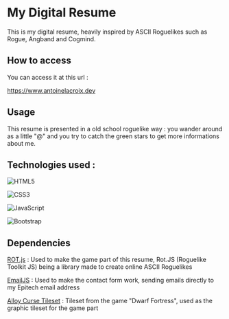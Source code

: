 # My Digital Resume

This is my digital resume, heavily inspired by ASCII Roguelikes such as Rogue, Angband and Cogmind.

## How to access

You can access it at this url :

https://www.antoinelacroix.dev

## Usage

This resume is presented in a old school roguelike way : you wander around as a little "@" and you try to catch the green stars to get more informations about me.

## Technologies used :

![HTML5](https://img.shields.io/badge/html5-%23E34F26.svg?style=for-the-badge&logo=html5&logoColor=white)

![CSS3](https://img.shields.io/badge/css3-%231572B6.svg?style=for-the-badge&logo=css3&logoColor=white)

![JavaScript](https://img.shields.io/badge/javascript-%23323330.svg?style=for-the-badge&logo=javascript&logoColor=%23F7DF1E)

![Bootstrap](https://img.shields.io/badge/bootstrap-%238511FA.svg?style=for-the-badge&logo=bootstrap&logoColor=white)

## Dependencies

[ROT.js](https://ondras.github.io/rot.js/hp/) : Used to make the game part of this resume, Rot.JS (Roguelike Toolkit JS) being a library made to create online ASCII Roguelikes

[EmailJS](https://www.emailjs.com/) : Used to make the contact form work, sending emails directly to my Epitech email address

[Alloy Curse Tileset](https://dwarffortresswiki.org/index.php/File:Alloy_curses_12x12.png) : Tileset from the game "Dwarf Fortress", used as the graphic tileset for the game part
